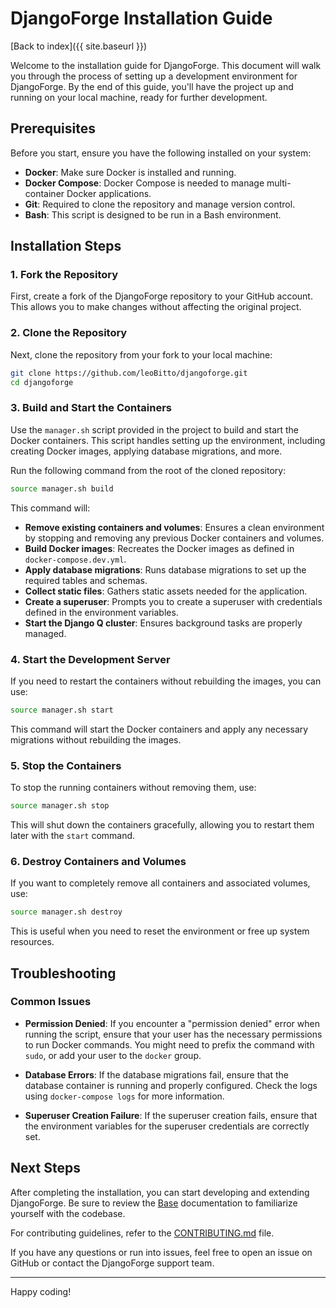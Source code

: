 # DjangoForge Installation Guide

[Back to index]({{ site.baseurl }})

Welcome to the installation guide for DjangoForge. This document will walk you through the process of setting up a development environment for DjangoForge. By the end of this guide, you'll have the project up and running on your local machine, ready for further development.

## Prerequisites

Before you start, ensure you have the following installed on your system:

- **Docker**: Make sure Docker is installed and running.
- **Docker Compose**: Docker Compose is needed to manage multi-container Docker applications.
- **Git**: Required to clone the repository and manage version control.
- **Bash**: This script is designed to be run in a Bash environment.

## Installation Steps

### 1. Fork the Repository

First, create a fork of the DjangoForge repository to your GitHub account. This allows you to make changes without affecting the original project.

### 2. Clone the Repository

Next, clone the repository from your fork to your local machine:

```bash
git clone https://github.com/leoBitto/djangoforge.git
cd djangoforge
```

### 3. Build and Start the Containers

Use the `manager.sh` script provided in the project to build and start the Docker containers. This script handles setting up the environment, including creating Docker images, applying database migrations, and more.

Run the following command from the root of the cloned repository:

```bash
source manager.sh build
```

This command will:

- **Remove existing containers and volumes**: Ensures a clean environment by stopping and removing any previous Docker containers and volumes.
- **Build Docker images**: Recreates the Docker images as defined in `docker-compose.dev.yml`.
- **Apply database migrations**: Runs database migrations to set up the required tables and schemas.
- **Collect static files**: Gathers static assets needed for the application.
- **Create a superuser**: Prompts you to create a superuser with credentials defined in the environment variables.
- **Start the Django Q cluster**: Ensures background tasks are properly managed.

### 4. Start the Development Server

If you need to restart the containers without rebuilding the images, you can use:

```bash
source manager.sh start
```

This command will start the Docker containers and apply any necessary migrations without rebuilding the images.

### 5. Stop the Containers

To stop the running containers without removing them, use:

```bash
source manager.sh stop
```

This will shut down the containers gracefully, allowing you to restart them later with the `start` command.

### 6. Destroy Containers and Volumes

If you want to completely remove all containers and associated volumes, use:

```bash
source manager.sh destroy
```

This is useful when you need to reset the environment or free up system resources.

## Troubleshooting

### Common Issues

- **Permission Denied**: If you encounter a "permission denied" error when running the script, ensure that your user has the necessary permissions to run Docker commands. You might need to prefix the command with `sudo`, or add your user to the `docker` group.
  
- **Database Errors**: If the database migrations fail, ensure that the database container is running and properly configured. Check the logs using `docker-compose logs` for more information.

- **Superuser Creation Failure**: If the superuser creation fails, ensure that the environment variables for the superuser credentials are correctly set.

## Next Steps

After completing the installation, you can start developing and extending DjangoForge. Be sure to review the [Base](docs/base.md) documentation to familiarize yourself with the codebase.

For contributing guidelines, refer to the [CONTRIBUTING.md](CONTRIBUTING.md) file.

If you have any questions or run into issues, feel free to open an issue on GitHub or contact the DjangoForge support team.

---

Happy coding!


